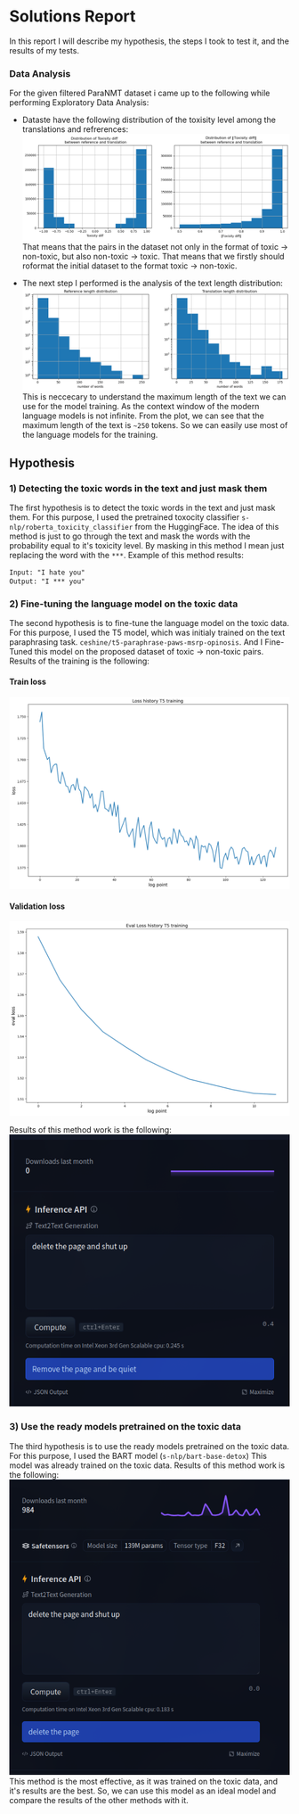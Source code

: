 # Solutions Report
In this report I will describe my hypothesis, the steps I took to test it, and the results of my tests.

### Data Analysis
For the given filtered ParaNMT dataset i came up to the following while performing Exploratory Data Analysis:

* Dataste have the following distribution of the toxisity level among the translations and refrerences:
![dist](figures/tox_dist.png)
That means that the pairs in the dataset not only in the format of toxic $\rightarrow$ non-toxic, but also non-toxic $\rightarrow$ toxic. That means that we firstly should roformat the initial dataset to the format toxic $\rightarrow$ non-toxic.

* The next step I performed is the analysis of the text length distribution:
![dist](figures/len_dist.png)
This is neccecary to understand the maximum length of the text we can use for the model training. As the context window of the modern language models is not infinite. From the plot, we can see that the maximum length of the text is `~250` tokens. So we can easily use most of the language models for the training.

## Hypothesis
### 1) Detecting the toxic words in the text and just mask them
The first hypothesis is to detect the toxic words in the text and just mask them. For this purpose, I used the pretrained toxocity classifier `s-nlp/roberta_toxicity_classifier` from the HuggingFace. The idea of this method is just to go through the text and mask the words with the probability equal to it's toxicity level. By masking in this method I mean just replacing the word with the `***`. Example of this method results:
```
Input: "I hate you"
Output: "I *** you"
```

### 2) Fine-tuning the language model on the toxic data
The second hypothesis is to fine-tune the language model on the toxic data. For this purpose, I used the T5 model, which was initialy trained on the text paraphrasing task. `ceshine/t5-paraphrase-paws-msrp-opinosis`. And I Fine-Tuned this model on the proposed dataset of toxic $\rightarrow$ non-toxic pairs. Results of the training is the following:
#### Train loss 
![loss](figures/lr=3e-5Loss.png)
#### Validation loss
![loss](figures/lr=3e-5Eval.png)

Results of this method work is the following:
![Alt text](figures/t5inf.png)

### 3) Use the ready models pretrained on the toxic data
The third hypothesis is to use the ready models pretrained on the toxic data. For this purpose, I used the BART model (`s-nlp/bart-base-detox`) This model was already trained on the toxic data. Results of this method work is the following:
![Alt text](figures/BART-inf.png)
This method is the most effective, as it was trained on the toxic data, and it's results are the best. So, we can use this model as an ideal model and compare the results of the other methods with it.